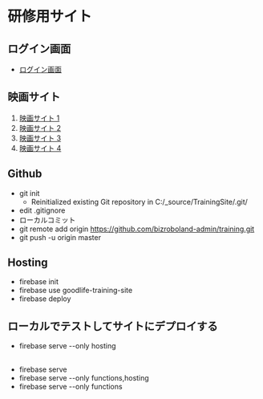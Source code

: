 # 研修用サイト

## ログイン画面
* [ログイン画面](https://goodlife-training-site.firebaseapp.com/login/)
## 映画サイト
1. [映画サイト 1](https://goodlife-training-site.firebaseapp.com/movie/1/)
1. [映画サイト 2](https://goodlife-training-site.firebaseapp.com/movie/2/)
1. [映画サイト 3](https://goodlife-training-site.firebaseapp.com/movie/3/)
1. [映画サイト 4](https://goodlife-training-site.firebaseapp.com/movie/4/)


## Github
* git init 
  * Reinitialized existing Git repository in C:/_source/TrainingSite/.git/
* edit .gitignore
* ローカルコミット
* git remote add origin https://github.com/bizroboland-admin/training.git
* git push -u origin master

## Hosting
* firebase init
* firebase use goodlife-training-site
* firebase deploy

## ローカルでテストしてサイトにデプロイする
* firebase serve --only hosting
## 
* firebase serve
* firebase serve --only functions,hosting
* firebase serve --only functions